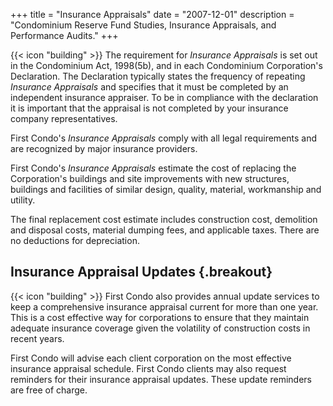 +++
title = "Insurance Appraisals"
date = "2007-12-01"
description = "Condominium Reserve Fund Studies, Insurance Appraisals, and Performance Audits."
+++

{{< icon "building" >}}
The requirement for _Insurance Appraisals_ is set out in the
Condominium Act, 1998(5b), and in each Condominium Corporation's
Declaration. The Declaration typically states the frequency of repeating
_Insurance Appraisals_ and specifies that it must be completed by an
independent insurance appraiser. To be in compliance with the declaration
it is important that the appraisal is not completed by your insurance
company representatives.

First Condo's _Insurance Appraisals_ comply with all legal
requirements and are recognized by major insurance providers.

First Condo's _Insurance Appraisals_ estimate the cost of replacing
the Corporation's buildings and site improvements with new structures,
buildings and facilities of similar design, quality, material,
workmanship and utility.

The final replacement cost estimate includes construction cost,
demolition and disposal costs, material dumping fees, and applicable
taxes.  There are no deductions for depreciation.

## Insurance Appraisal Updates {.breakout}

{{< icon "building" >}}
First Condo also provides annual update services to keep a comprehensive
insurance appraisal current for more than one year. This is a cost
effective way for corporations to ensure that they maintain adequate
insurance coverage given the volatility of construction costs in recent
years.

First Condo will advise each client corporation on the most effective
insurance appraisal schedule.  First Condo clients may also request
reminders for their insurance appraisal updates.  These update reminders
are free of charge.
